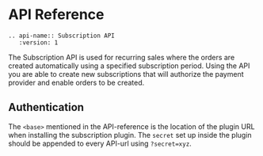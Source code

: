 # API Reference

```eval_rst
.. api-name:: Subscription API
   :version: 1
```

The Subscription API is used for recurring sales where the orders are created automatically using a specified subscription period. Using the API you are able to create new subscriptions that will authorize the payment provider and enable orders to be created.

## Authentication

The `<base>` mentioned in the API-reference is the location of the plugin URL when installing the subscription plugin. The `secret` set up inside the plugin should be appended to every API-url using `?secret=xyz`.
